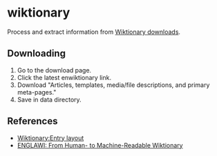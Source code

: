 # wiktionary
Process and extract information from [Wiktionary downloads](https://dumps.wikimedia.org/backup-index.html).

## Downloading
1. Go to the download page.
2. Click the latest enwiktionary link.
3. Download "Articles, templates, media/file descriptions, and primary meta-pages."
4. Save in data directory.

## References
* [Wiktionary:Entry layout](https://en.wiktionary.org/wiki/Wiktionary:Entry_layout)
* [ENGLAWI: From Human- to Machine-Readable Wiktionary](https://aclanthology.org/2020.lrec-1.369.pdf)
